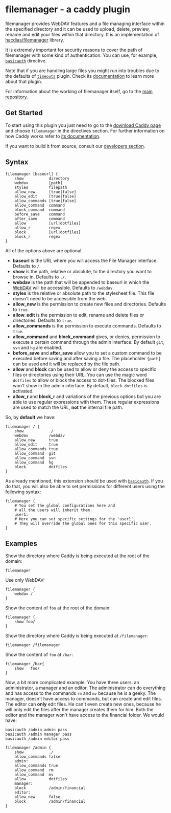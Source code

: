 # filemanager - a caddy plugin

filemanager provides WebDAV features and a file managing interface within the specified directory and it can be used to upload, delete, preview, rename and edit your files within that directory. It is an implementation of [hacdias/filemanager](https://github.com/hacdias/filemanager) library.

It is extremely important for security reasons to cover the path of filemanager with some kind of authentication. You can use, for example, [`basicauth`](https://caddyserver.com/docs/basicauth) directive.

Note that if you are handling large files you might run into troubles due to the defaults of [`timeouts`](https://caddyserver.com/docs/timeouts) plugin. Check its [documentation](https://caddyserver.com/docs/timeouts) to learn more about that plugin. 

For information about the working of filemanager itself, go to the [main repository](https://github.com/hacdias/filemanager).

## Get Started

To start using this plugin you just need to go to the [download Caddy page](https://caddyserver.com/download) and choose `filemanager` in the directives section. For further information on how Caddy works refer to [its documentation](https://caddyserver.com/docs).

If you want to build it from source, consult our [developers section](#developers).

## Syntax

```
filemanager [baseurl] {
    show           directory
    webdav         [path]
    styles         filepath
    allow_new      [true|false]
    allow_edit     [true|false]
    allow_commands [true|false]
    allow_command  command
    block_command  command
    before_save    command
    after_save     command
    allow          [url|dotfiles]
    allow_r        regex
    block          [url|dotfiles]
    block_r        regex
}
```

All of the options above are optional.

+ **baseurl** is the URL where you will access the File Manager interface. Defaults to `/`.
+ **show** is the path, relative or absolute, to the directory you want to browse in. Defaults to `./`.
+ **webdav** is the path that will be appended to baseurl in which the [WebDAV](https://en.wikipedia.org/wiki/WebDAV) will be accessible. Defaults to `/webdav`.
+ **styles** is the relative or absolute path to the stylesheet file. This file doesn't need to be accessible from the web.
+ **allow_new** is the permission to create new files and directories. Defaults to `true`.
+ **allow_edit** is the permission to edit, rename and delete files or directories. Defaults to `true`.
+ **allow_commands** is the permission to execute commands. Defaults to `true`.
+ **allow_command** and **block_command** gives, or denies, permission to execute a certain command through the admin interface. By default `git`, `svn` and `hg` are enabled.
+ **before_save** and **after_save** allow you to set a custom command to be executed before saving and after saving a file. The placeholder `{path}` can be used and it will be replaced by the file path.
+ **allow** and **block** can be used to allow or deny the access to specific files or directories using their URL. You can use the magic word `dotfiles` to allow or block the access to dot-files. The blocked files won't show in the admin interface. By default, `block dotfiles` is activated.
+ **allow_r** and **block_r** and variations of the previous options but you are able to use regular expressions with them. These regular expressions are used to match the URL, **not** the internal file path.


So, by **default** we have:

```
filemanager / {
    show           ./
    webdav         /webdav
    allow_new      true
    allow_edit     true
    allow_commands true
    allow_command  git
    allow_command  svn
    allow_command  hg
    block          dotfiles
}
```

As already mentioned, this extension should be used with [`basicauth`](https://caddyserver.com/docs/basicauth). If you do that, you will also be able to set permissions for different users using the following syntax:

```
filemanager {
    # You set the global configurations here and
    # all the users will inherit them.
    user1:
    # Here you can set specific settings for the 'user1'.
    # They will override the global ones for this specific user.
}
```

## Examples

Show the directory where Caddy is being executed at the root of the domain:

```
filemanager
```

Use only WebDAV:

```
filemanager {
    webdav /
}
```

Show the content of `foo` at the root of the domain:

```
filemanager {
    show foo/
}
```

Show the directory where Caddy is being executed at `/filemanager`:

```
filemanager /filemanager
```

Show the content of `foo` at `/bar`:

```
filemanager /bar{
    show   foo/
}
```

Now, a bit more complicated example. You have three users: an administrator, a manager and an editor. The administrator can do everything and has access to the commands `rm` and `mv` because he is a geeky. The manager, doesn't have access to commands, but can create and edit files. The editor can **only** edit files. He can't even create new ones, because he will only edit the files after the manager creates them for him. Both the editor and the manager won't have access to the financial folder. We would have:

```
basicauth /admin admin pass
basicauth /admin manager pass
basicauth /admin editor pass

filemanager /admin {
    show           ./
    allow_commands false
    admin:
    allow_commands true
    allow_command  rm
    allow_command  mv
    allow          dotfiles
    manager:
    block          /admin/financial
    editor:
    allow_new      false
    block          /admin/financial
}
```